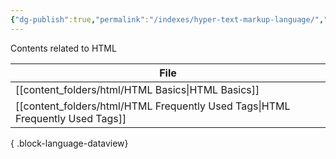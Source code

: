 ```yaml
---
{"dg-publish":true,"permalink":"/indexes/hyper-text-markup-language/","title":"HTML Contents","dgShowLocalGraph":true,"dgEnableSearch":true}
---
```


Contents related to HTML
<br>

| File                                                                             |
| -------------------------------------------------------------------------------- |
| [[content_folders/html/HTML Basics\|HTML Basics]]                             |
| [[content_folders/html/HTML Frequently Used Tags\|HTML Frequently Used Tags]] |

{ .block-language-dataview}